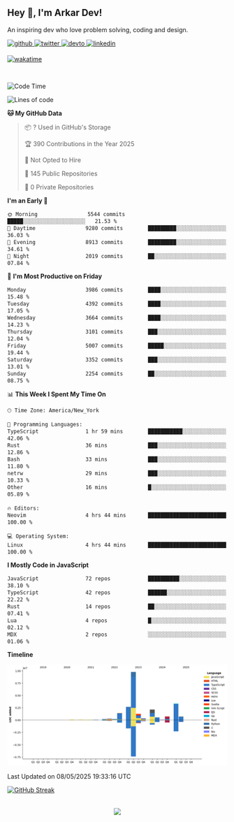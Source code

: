 ## Hey 👋, I'm Arkar Dev!  

An inspiring dev who love problem solving, coding and design.

<a href="https://github.com/Riley1101" target="_blank">
<img src=https://img.shields.io/badge/github-%2324292e.svg?&style=for-the-badge&logo=github&logoColor=white alt=github style="margin-bottom: 5px;" />
</a>
<a href="https://twitter.com/arkardev" target="_blank">
<img src=https://img.shields.io/badge/twitter-%2300acee.svg?&style=for-the-badge&logo=twitter&logoColor=white alt=twitter style="margin-bottom: 5px;" />
</a>
<a href="https://dev.to/riley1101" target="_blank">
<img src=https://img.shields.io/badge/dev.to-%2308090A.svg?&style=for-the-badge&logo=dev.to&logoColor=white alt=devto style="margin-bottom: 5px;" />
</a>
<a href="https://linkedin.com/in/arkar-kaung-myat" target="_blank">
<img src=https://img.shields.io/badge/linkedin-%231E77B5.svg?&style=for-the-badge&logo=linkedin&logoColor=white alt=linkedin style="margin-bottom: 5px;" />
</a>
  
[![wakatime](https://wakatime.com/badge/user/cf23b6e3-75f8-4c04-b0e3-273191c8d2ec.svg)](https://wakatime.com/@cf23b6e3-75f8-4c04-b0e3-273191c8d2ec)

<br/>

<!--START_SECTION:waka-->
![Code Time](http://img.shields.io/badge/Code%20Time-1%2C404%20hrs%2056%20mins-blue)

![Lines of code](https://img.shields.io/badge/From%20Hello%20World%20I%27ve%20Written-23.9%20million%20lines%20of%20code-blue)

**🐱 My GitHub Data** 

> 📦 ? Used in GitHub's Storage 
 > 
> 🏆 390 Contributions in the Year 2025
 > 
> 🚫 Not Opted to Hire
 > 
> 📜 145 Public Repositories 
 > 
> 🔑 0 Private Repositories 
 > 
**I'm an Early 🐤** 

```text
🌞 Morning                5544 commits        █████░░░░░░░░░░░░░░░░░░░░   21.53 % 
🌆 Daytime                9280 commits        █████████░░░░░░░░░░░░░░░░   36.03 % 
🌃 Evening                8913 commits        █████████░░░░░░░░░░░░░░░░   34.61 % 
🌙 Night                  2019 commits        ██░░░░░░░░░░░░░░░░░░░░░░░   07.84 % 
```
📅 **I'm Most Productive on Friday** 

```text
Monday                   3986 commits        ████░░░░░░░░░░░░░░░░░░░░░   15.48 % 
Tuesday                  4392 commits        ████░░░░░░░░░░░░░░░░░░░░░   17.05 % 
Wednesday                3664 commits        ████░░░░░░░░░░░░░░░░░░░░░   14.23 % 
Thursday                 3101 commits        ███░░░░░░░░░░░░░░░░░░░░░░   12.04 % 
Friday                   5007 commits        █████░░░░░░░░░░░░░░░░░░░░   19.44 % 
Saturday                 3352 commits        ███░░░░░░░░░░░░░░░░░░░░░░   13.01 % 
Sunday                   2254 commits        ██░░░░░░░░░░░░░░░░░░░░░░░   08.75 % 
```


📊 **This Week I Spent My Time On** 

```text
🕑︎ Time Zone: America/New_York

💬 Programming Languages: 
TypeScript               1 hr 59 mins        ███████████░░░░░░░░░░░░░░   42.06 % 
Rust                     36 mins             ███░░░░░░░░░░░░░░░░░░░░░░   12.86 % 
Bash                     33 mins             ███░░░░░░░░░░░░░░░░░░░░░░   11.80 % 
netrw                    29 mins             ███░░░░░░░░░░░░░░░░░░░░░░   10.33 % 
Other                    16 mins             █░░░░░░░░░░░░░░░░░░░░░░░░   05.89 % 

🔥 Editors: 
Neovim                   4 hrs 44 mins       █████████████████████████   100.00 % 

💻 Operating System: 
Linux                    4 hrs 44 mins       █████████████████████████   100.00 % 
```

**I Mostly Code in JavaScript** 

```text
JavaScript               72 repos            ██████████░░░░░░░░░░░░░░░   38.10 % 
TypeScript               42 repos            ██████░░░░░░░░░░░░░░░░░░░   22.22 % 
Rust                     14 repos            ██░░░░░░░░░░░░░░░░░░░░░░░   07.41 % 
Lua                      4 repos             █░░░░░░░░░░░░░░░░░░░░░░░░   02.12 % 
MDX                      2 repos             ░░░░░░░░░░░░░░░░░░░░░░░░░   01.06 % 
```



**Timeline**

![Lines of Code chart](https://raw.githubusercontent.com/Riley1101/Riley1101/main/assets/bar_graph.png)


 Last Updated on 08/05/2025 19:33:16 UTC
<!--END_SECTION:waka-->

[![GitHub Streak](https://streak-stats.demolab.com?user=Riley1101)](https://git.io/streak-stats)
  
<br/>  
<div align="center">
<img src="https://komarev.com/ghpvc/?username=Riley1101&&style=flat-square" align="center" />
</div>  

